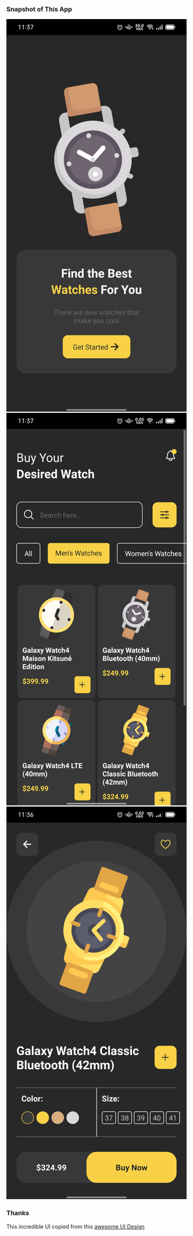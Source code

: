 ### Snapshot of This App

<img src="./snapshots/ss.jpg">
<img src="./snapshots/ss2.jpg">
<img src="./snapshots/ss3.jpg">

### Thanks

This incredible UI copied from this [awesome UI Design](https://dribbble.com/shots/16802978-Smart-Watch-App-UI-Design?fbclid=IwAR1Icho_ilrfoVd4T73fTuab1me243o1YJDBwQ-5WL1vDT75MDQB5AnGoic)
